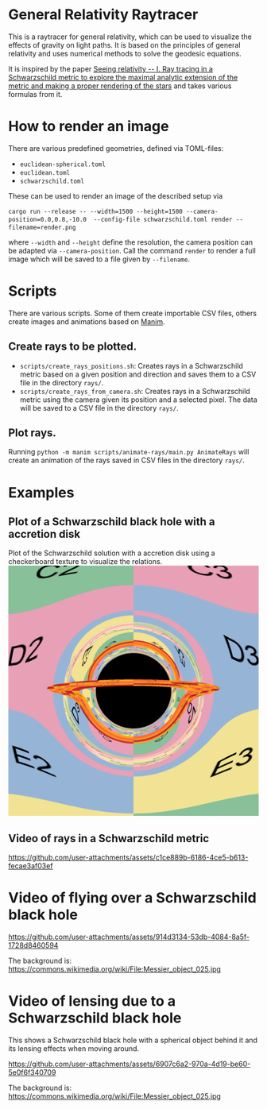 # General Relativity Raytracer

This is a raytracer for general relativity, which can be used to visualize the effects of gravity on light paths. It is
based on the principles of general relativity and uses numerical methods to solve the geodesic equations.

It is inspired by the
paper [Seeing relativity -- I. Ray tracing in a Schwarzschild metric to explore the maximal analytic extension of the metric and making a proper rendering of the stars](https://arxiv.org/abs/1511.06025)
and takes various formulas from it.

# How to render an image

There are various predefined geometries, defined via TOML-files:

- `euclidean-spherical.toml`
- `euclidean.toml`
- `schwarzschild.toml`

These can be used to render an image of the described setup via

```ah
cargo run --release -- --width=1500 --height=1500 --camera-position=0.0,0.8,-10.0  --config-file schwarzschild.toml render --filename=render.png
```

where `--width` and `--height` define the resolution, the camera position can be adapted via `--camera-position`.
Call the command `render` to render a full image which will be saved to a file given by `--filename`.

# Scripts

There are various scripts. Some of them create importable CSV files, others create images and animations based
on [Manim](https://github.com/3b1b/manim).

## Create rays to be plotted.

- `scripts/create_rays_positions.sh`: Creates rays in a Schwarzschild metric based on a given position and direction and
  saves them to a CSV file in the directory `rays/`.
- `scripts/create_rays_from_camera.sh`: Creates rays in a Schwarzschild metric using the camera given its position and
  a selected pixel. The data will be saved to a CSV file in the directory `rays/`.

## Plot rays.

Running `python -m manim scripts/animate-rays/main.py AnimateRays` will create an animation of the rays saved in
CSV files in the directory `rays/`.

# Examples

## Plot of a Schwarzschild black hole with a accretion disk

Plot of the Schwarzschild solution with a accretion disk using a checkerboard texture to visualize the relations.
![alt text](./images/render_checker_texture.png "Black Hole with accretion disk")

## Video of rays in a Schwarzschild metric

https://github.com/user-attachments/assets/c1ce889b-6186-4ce5-b613-fecae3af03ef

# Video of flying over a Schwarzschild black hole

https://github.com/user-attachments/assets/914d3134-53db-4084-8a5f-1728d8460594

The background is: https://commons.wikimedia.org/wiki/File:Messier_object_025.jpg

# Video of lensing due to a Schwarzschild black hole

This shows a Schwarzschild black hole with a spherical object behind it and its lensing effects when moving around.

https://github.com/user-attachments/assets/6907c6a2-970a-4d19-be60-5e0f6f340709

The background is: https://commons.wikimedia.org/wiki/File:Messier_object_025.jpg
